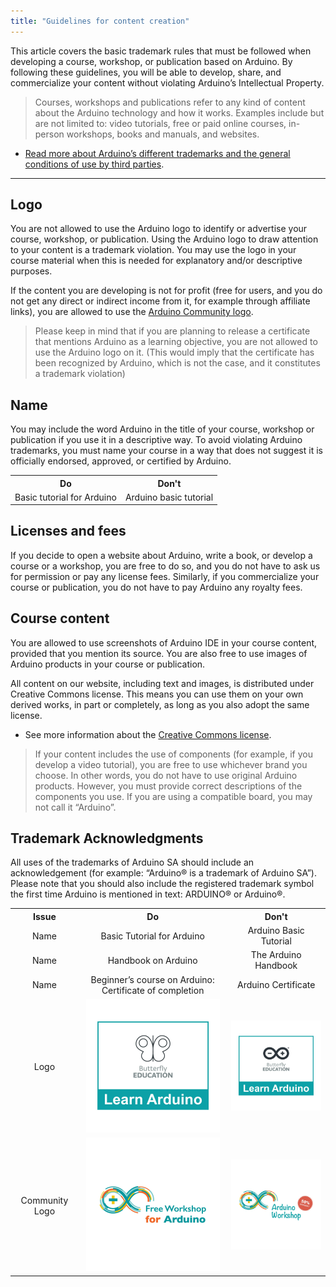 ```yaml
---
title: "Guidelines for content creation"
---
```


This article covers the basic trademark rules that must be followed when developing a course, workshop, or publication based on Arduino. By following these guidelines, you will be able to develop, share, and commercialize your content without violating Arduino’s Intellectual Property.

> Courses, workshops and publications refer to any kind of content about the Arduino technology and how it works. Examples include but are not limited to: video tutorials, free or paid online courses, in-person workshops, books and manuals, and websites.

* [Read more about Arduino’s different trademarks and the general conditions of use by third parties](https://www.arduino.cc/en/trademark).

---

## Logo

You are not allowed to use the Arduino logo to identify or advertise your course, workshop, or publication. Using the Arduino logo to draw attention to your content is a trademark violation. You may use the logo in your course material when this is needed for explanatory and/or descriptive purposes.

If the content you are developing is not for profit (free for users, and you do not get any direct or indirect income from it, for example through affiliate links), you are allowed to use the [Arduino Community logo](https://www.arduino.cc/en/Trademark/CommunityLogo).

> Please keep in mind that if you are planning to release a certificate that mentions Arduino as a learning objective, you are not allowed to use the Arduino logo on it. (This would imply that the certificate has been recognized by Arduino, which is not the case, and it constitutes a trademark violation)

## Name

You may include the word Arduino in the title of your course, workshop or publication if you use it in a descriptive way.
To avoid violating Arduino trademarks, you must name your course in a way that does not suggest it is officially endorsed, approved, or certified by Arduino.

<table>
  <tr>
    <th style="text-align: center;">Do</th>
    <th style="text-align: center;">Don't</th>

  </tr>
  <tr>
    <td>Basic tutorial for Arduino</td>
    <td>Arduino basic tutorial</td>
  </tr>
  <tr>
</table>

## Licenses and fees

If you decide to open a website about Arduino, write a book, or develop a course or a workshop, you are free to do so, and you do not have to ask us for permission or pay any license fees. Similarly, if you commercialize your course or publication, you do not have to pay Arduino any royalty fees.

## Course content

You are allowed to use screenshots of Arduino IDE in your course content, provided that you mention its source. You are also free to use images of Arduino products in your course or publication.

All content on our website, including text and images, is distributed under Creative Commons license. This means you can use them on your own derived works, in part or completely, as long as you also adopt the same license.

* See more information about the [Creative Commons license](https://creativecommons.org/licenses/).

> If your content includes the use of components (for example, if you develop a video tutorial), you are free to use whichever brand you choose. In other words, you do not have to use original Arduino products. However, you must provide correct descriptions of the components you use. If you are using a compatible board, you may not call it “Arduino”.

## Trademark Acknowledgments

All uses of the trademarks of Arduino SA should include an acknowledgement (for example: “Arduino® is a trademark of Arduino SA”). Please note that you should also include the registered trademark symbol the first time Arduino is mentioned in text: ARDUINO® or Arduino®.

<table style="text-align: center;">
  <tr>
    <th  style="text-align: center;"> Issue</th>
    <th  style="text-align: center;"> Do</th>
    <th  style="text-align: center;"> Don't</th>
  </tr>
  <tr>
    <td>Name</td>
    <td>Basic Tutorial for Arduino</td>
    <td>Arduino Basic Tutorial</td>
  </tr>
  <tr>
    <td>Name</td>
    <td>Handbook on Arduino</td>
    <td>The Arduino Handbook</td>
  </tr>
  <tr>
    <td>Name</td>
    <td>Beginner’s course on Arduino: Certificate of completion</td>
    <td>Arduino Certificate</td>
  </tr>
  <tr>
    <td >Logo</td>
    <td ><img src="img/LearnArduino_good_example.png" alt="Grey butterfly logo with "Butterfly Education" written below, surrounded by a blue square with "Learn Arduino" written at the bottom"></td>
    <td><img src="img/LearnArduino_bad_example.png" alt="Arduino Infinity logo with "Butterfly Education" written below, surrounded by a blue square with "Learn Arduino" written at the bottom"></td>
  </tr>
  <tr>
    <td>Community Logo</td>
    <td> <img src="img/CommunityLogo_good_example.png" alt="Arduino Community infinity logo with "Free workshop for Arduino" written at the bottom right side"></td>
    <td><img src="img/CommunityLogo_bad_example.png" alt="Arduino Community infinity logo with "Arduino Workshop" written at the bottom right side, and 50% Discount sticker at the top"></td>
  </tr>
  </table>
